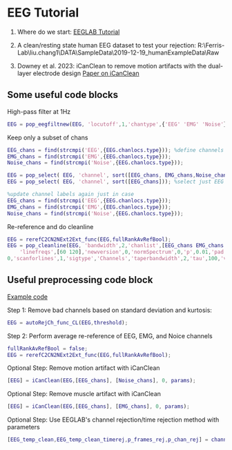 # EEG Tutorial
1. Where do we start:
   [EEGLAB Tutorial](https://eeglab.org/tutorials/)
   
2. A clean/resting state human EEG dataset to test your rejection:
   R:\Ferris-Lab\liu.chang1\DATA\SampleData\2019-12-19_humanExampleData\Raw
   
3. Downey et al. 2023: iCanClean to remove motion artifacts with the dual-layer electrode design
   [Paper on iCanClean](https://www.mdpi.com/1424-8220/23/19/8214)
   
## Some useful code blocks    
High-pass filter at 1Hz
``` matlab
EEG = pop_eegfiltnew(EEG, 'locutoff',1,'chantype',{'EEG' 'EMG' 'Noise'});
```

Keep only a subset of chans
``` matlab
EEG_chans = find(strcmpi('EEG',{EEG.chanlocs.type})); %define channels
EMG_chans = find(strcmpi('EMG',{EEG.chanlocs.type}));
Noise_chans = find(strcmpi('Noise',{EEG.chanlocs.type}));

EEG = pop_select( EEG, 'channel', sort([EEG_chans, EMG_chans,Noise_chans])); %select subset of channels
EEG = pop_select( EEG, 'channel', sort([EEG_chans])); %select just EEG channels

%update channel labels again just in case
EEG_chans = find(strcmpi('EEG',{EEG.chanlocs.type})); 
EMG_chans = find(strcmpi('EMG',{EEG.chanlocs.type}));
Noise_chans = find(strcmpi('Noise',{EEG.chanlocs.type}));
```

Re-reference and do cleanline
``` matlab
EEG = rerefC2CN2NExt2Ext_func(EEG,fullRankAvRefBool);
EEG = pop_cleanline(EEG, 'bandwidth',2,'chanlist',[EEG_chans EMG_chans Noise_chans],'computepower',1,...
    'linefreqs',[60 120],'newversion',0,'normSpectrum',0,'p',0.01,'pad',2,'plotfigures',...
0,'scanforlines',1,'sigtype','Channels','taperbandwidth',2,'tau',100,'verb',1,'winsize',4,'winstep',1);
```

## Useful preprocessing code block 
[Example code](https://github.com/changliu-99/Reference-code/tree/3a58c382a47f5cc7278c404ea96afbf3dfee976f/EEG/Preprocessing)

Step 1: Remove bad channels based on standard deviation and kurtosis: 
``` matlab
EEG = autoRejCh_func_CL(EEG,threshold);
```

Step 2: Perform average re-reference of EEG, EMG, and Noice channels
``` matlab
fullRankAvRefBool = false;
EEG = rerefC2CN2NExt2Ext_func(EEG,fullRankAvRefBool);
```

Optional Step: Remove motion artifact with iCanClean
``` matlab
[EEG] = iCanClean(EEG,[EEG_chans], [Noise_chans], 0, params);
```

Optional Step: Remove muscle artifact with iCanClean
``` matlab
[EEG] = iCanClean(EEG,[EEG_chans], [EMG_chans], 0, params);
```

Optional Step: Use EEGLAB's channel rejection/time rejection method with parameters
``` matlab
[EEG_temp_clean,EEG_temp_clean_timerej,p_frames_rej,p_chan_rej] = channelrejection_wrap(EEG,config);
```
